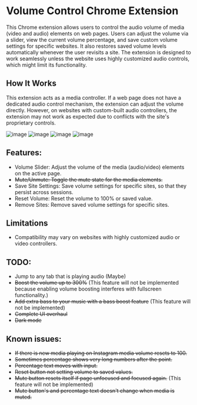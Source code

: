# Volume Control Chrome Extension
This Chrome extension allows users to control the audio volume of media (video and audio) elements on web pages. Users can adjust the volume via a slider, view the current volume percentage, and save custom volume settings for specific websites. It also restores saved volume levels automatically whenever the user revisits a site. The extension is designed to work seamlessly unless the website uses highly customized audio controls, which might limit its functionality.

## How It Works  
This extension acts as a media controller. If a web page does not have a dedicated audio control mechanism, the extension can adjust the volume directly. However, on websites with custom-built audio controllers, the extension may not work as expected due to conflicts with the site's proprietary controls.  

![image](https://github.com/user-attachments/assets/83ec4e79-e0b4-4a0a-8e98-e50ce854c565)
![image](https://github.com/user-attachments/assets/359bf765-e9c1-4d70-a5aa-a6c7f8e324c4)
![image](https://github.com/user-attachments/assets/c7c46e2c-f9a2-47da-8be0-35e1abef8413)
![image](https://github.com/user-attachments/assets/218570fb-17f2-4293-ae2a-8f2984391640)

## Features:
+ Volume Slider: Adjust the volume of the media (audio/video) elements on the active page.
+ ~~Mute/Unmute: Toggle the mute state for the media elements.~~
+ Save Site Settings: Save volume settings for specific sites, so that they persist across sessions.
+ Reset Volume: Reset the volume to 100% or saved value.
+ Remove Sites: Remove saved volume settings for specific sites.

## Limitations  
- Compatibility may vary on websites with highly customized audio or video controllers. 

## TODO:
+ Jump to any tab that is playing audio (Maybe)
+ ~~Boost the volume up to 300%~~ (This feature will not be implemented because enabling volume boosting interferes with fullscreen functionality.)
+ ~~Add extra bass to your music with a bass boost feature~~ (This feature will not be implemented)
+ ~~Complete UI overhaul~~
+ ~~Dark mode~~

## Known issues:
+ ~~If there is new media playing on Instagram media volume resets to 100.~~
+ ~~Sometimes percentage shows very long numbers after the point.~~
+ ~~Percentage text moves with input.~~
+ ~~Reset button not setting volume to saved values.~~
+ ~~Mute button resets itself if page unfocused and focused again.~~ (This feature will not be implemented)
+ ~~Mute button's and percentage text doesn't change when media is muted.~~